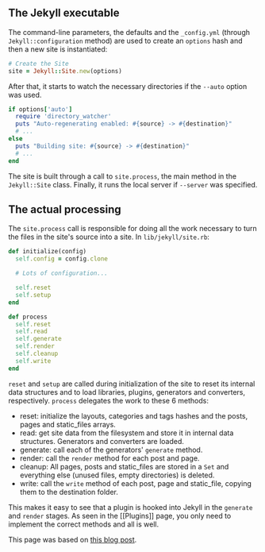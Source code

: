 ## The Jekyll executable  

The command-line parameters, the defaults and the `_config.yml` (through `Jekyll::configuration` method) are used to create an `options` hash and then a new site is instantiated:
        
```ruby
# Create the Site  
site = Jekyll::Site.new(options)  
```

After that, it starts to watch the necessary directories if the `--auto` option was used.

```ruby
if options['auto']
  require 'directory_watcher'
  puts "Auto-regenerating enabled: #{source} -> #{destination}"
  # ...
else
  puts "Building site: #{source} -> #{destination}"
  # ...
end
```

The site is built through a call to `site.process`, the main method in the `Jekyll::Site` class. Finally, it runs the local server if `--server` was specified.

## The actual processing

The `site.process` call is responsible for doing all the work necessary to turn the files in the site's source into a site. In `lib/jekyll/site.rb`:

```ruby
def initialize(config)
  self.config = config.clone

  # Lots of configuration...

  self.reset
  self.setup
end

def process
  self.reset
  self.read
  self.generate
  self.render
  self.cleanup
  self.write
end
```

`reset` and `setup` are called during initialization of the site to reset its internal data structures and to load libraries, plugins, generators and converters, respectively. `process` delegates the work to these 6 methods:

+ reset: initialize the layouts, categories and tags hashes and the posts, pages and static_files arrays.
+ read: get site data from the filesystem and store it in internal data structures. Generators and converters are loaded.
+ generate: call each of the generators' `generate` method.
+ render: call the `render` method for each post and page.
+ cleanup: All pages, posts and static_files are stored in a `Set` and everything else (unused files, empty directories) is deleted.
+ write: call the `write` method of each post, page and static_file, copying them to the destination folder.

This makes it easy to see that a plugin is hooked into Jekyll in the `generate` and `render` stages. As seen in the [[Plugins]] page, you only need to implement the correct methods and all is well.

This page was based on [this blog post](http://onox.com.br/2012/10/02/how-jekyll-works.html).